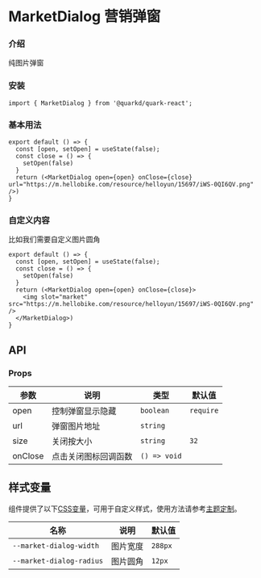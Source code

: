 # MarketDialog 营销弹窗

### 介绍

纯图片弹窗
### 安装

```tsx
import { MarketDialog } from '@quarkd/quark-react';
```

### 基本用法
```tsx
export default () => {
  const [open, setOpen] = useState(false);
  const close = () => {
    setOpen(false)
  }
  return (<MarketDialog open={open} onClose={close} url="https://m.hellobike.com/resource/helloyun/15697/iWS-0QI6QV.png" />)
}
```
### 自定义内容
比如我们需要自定义图片圆角
```tsx
export default () => {
  const [open, setOpen] = useState(false);
  const close = () => {
    setOpen(false)
  }
  return (<MarketDialog open={open} onClose={close}>
    <img slot="market" src="https://m.hellobike.com/resource/helloyun/15697/iWS-0QI6QV.png" />
  </MarketDialog>)
}
```
## API

### Props

| 参数         | 说明                             | 类型   | 默认值           |
|--------------|----------------------------------|--------|------------------|
|  open     |  控制弹窗显示隐藏 |         `boolean` |`require`
|  url   |   弹窗图片地址 | `string` |        |
|  size   |   关闭按大小 | `string` |       `32` |
| onClose     | 点击关闭图标回调函数            | `() => void`  |          |

## 样式变量

组件提供了以下[CSS变量](https://developer.mozilla.org/zh-CN/docs/Web/CSS/Using_CSS_custom_properties)，可用于自定义样式，使用方法请参考[主题定制](#/zh-CN/guide/theme)。

| 名称                     | 说明                                  | 默认值          | 
| ------------------------ | ----------------------------------- | --------------- |
| `--market-dialog-width`   | 图片宽度                          |     `288px`
| `--market-dialog-radius`   | 图片圆角                          |     `12px`